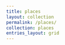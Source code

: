 ```yaml
---
title: places
layout: collection
permalink: /places/
collection: places
entries_layout: grid
---
```


